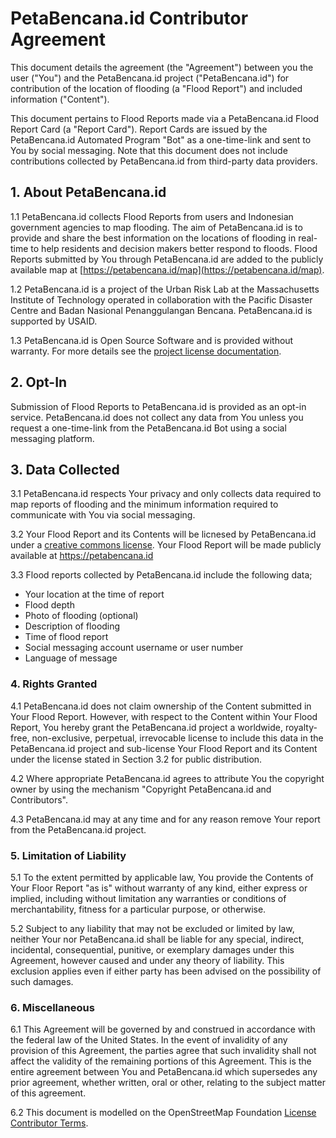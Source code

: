 PetaBencana.id Contributor Agreement
====================================

This document details the agreement (the "Agreement") between you the user ("You") and the PetaBencana.id project ("PetaBencana.id") for contribution of the location of flooding (a "Flood Report") and included information ("Content").

This document pertains to Flood Reports made via a PetaBencana.id Flood Report Card (a "Report Card"). Report Cards are issued by the PetaBencana.id Automated Program "Bot" as a one-time-link and sent to You by social messaging. Note that this document does not include contributions collected by PetaBencana.id from third-party data providers.

## 1. About PetaBencana.id
1.1 PetaBencana.id collects Flood Reports from users and Indonesian government agencies to map flooding. The aim of PetaBencana.id is to provide and share the best information on the locations of flooding in real-time to help residents and decision makers better respond to floods. Flood Reports submitted by You through PetaBencana.id are added to the publicly available map at [https://petabencana.id/map](https://petabencana.id/map).

1.2 PetaBencana.id is a project of the Urban Risk Lab at the Massachusetts Institute of Technology operated in collaboration with the Pacific Disaster Centre and Badan Nasional Penanggulangan Bencana. PetaBencana.id is supported by USAID.

1.3 PetaBencana.id is Open Source Software and is provided without warranty. For more details see the [project license documentation](https://github.com/urbanriskmap/urbanriskmap-meta/petabencana.id/LICENSING.md).

## 2. Opt-In
Submission of Flood Reports to PetaBencana.id is provided as an opt-in service. PetaBencana.id does not collect any data from You unless you request a one-time-link from the PetaBencana.id Bot using a social messaging platform.

## 3. Data Collected

3.1 PetaBencana.id respects Your privacy and only collects data required to map reports of flooding and the minimum information required to communicate with You via social messaging.

3.2 Your Flood Report and its Contents will be licnesed by PetaBencana.id under a [creative commons license](https://creativecommons.org/licenses/by/4.0/). Your Flood Report will be made publicly available at https://petabencana.id

3.3 Flood reports collected by PetaBencana.id include the following data;
  - Your location at the time of report
  - Flood depth
  - Photo of flooding (optional)
  - Description of flooding
  - Time of flood report
  - Social messaging account username or user number
  - Language of message

### 4. Rights Granted

4.1 PetaBencana.id does not claim ownership of the Content submitted in Your Flood Report. However, with respect to the Content within Your Flood Report, You hereby grant the PetaBencana.id project a worldwide, royalty-free, non-exclusive, perpetual, irrevocable license to include this data in the PetaBencana.id project and sub-license Your Flood Report and its Content under the license stated in Section 3.2 for public distribution.

4.2 Where appropriate PetaBencana.id agrees to attribute You the copyright owner by using the mechanism "Copyright PetaBencana.id and Contributors".

4.3 PetaBencana.id may at any time and for any reason remove Your report from the PetaBencana.id project.

### 5. Limitation of Liability

5.1 To the extent permitted by applicable law, You provide the Contents of Your Floor Report "as is" without warranty of any kind, either express or implied, including without limitation any warranties or conditions of merchantability, fitness for a particular purpose, or otherwise.

5.2 Subject to any liability that may not be excluded or limited by law, neither Your nor PetaBencana.id shall be liable for any special, indirect, incidental, consequential, punitive, or exemplary damages under this Agreement, however caused and under any theory of liability. This exclusion applies even if either party has been advised on the possibility of such damages.

### 6. Miscellaneous

6.1 This Agreement will be governed by and construed in accordance with the federal law of the United States. In the event of invalidity of any provision of this Agreement, the parties agree that such invalidity shall not affect the validity of the remaining portions of this Agreement. This is the entire agreement between You and PetaBencana.id which supersedes any prior agreement, whether written, oral or other, relating to the subject matter of this agreement.

6.2 This document is modelled on the OpenStreetMap Foundation [License Contributor Terms](http://wiki.osmfoundation.org/wiki/Licence/Contributor_Terms).
